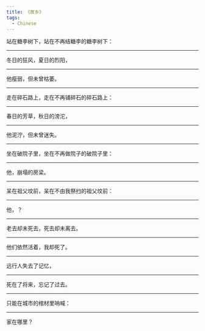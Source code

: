 ```yaml
---
title: 《故乡》
tags:
  - Chinese
---
```


站在糖李树下，站在不再结糖李的糖李树下：

---

冬日的狂风，夏日的烈阳，

---

他瘦弱，但未曾枯萎。

---

走在碎石路上，走在不再铺碎石的碎石路上：

---

春日的芳草，秋日的滂沱，

---

他泥泞，但未曾迷失。

---

坐在破院子里，坐在不再做院子的破院子里：

---

他，崩塌的房梁。

---

呆在祖父坟前，呆在不由我祭扫的祖父坟前：

---

他，？

---

老去却未死去，死去却未离去。

---

他们依然活着，我却死了。

---

远行人失去了记忆，

---

死在了将来，忘记了过去。

---

只能在城市的棺材里呐喊：

---

家在哪里？